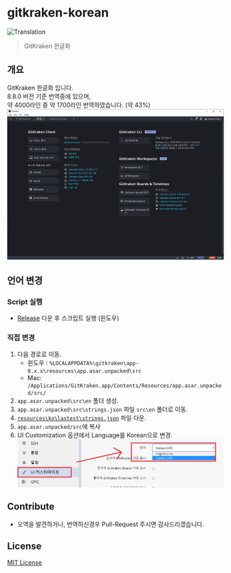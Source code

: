 # gitkraken-korean
![Translation](https://img.shields.io/badge/Translation-43%25-green)
> GitKraken 한글화


## 개요

GitKraken 한글화 입니다.  
8.8.0 버전 기준 번역중에 있으며,  
약 4000라인 중 약 1700라인 번역하였습니다. (약 43%)  
![Main](.github/images/main.png)



## 언어 변경

### Script 실행
- [Release](https://github.com/shblue21/gitkraken-korean/releases) 다운 후 스크립트 실행 (윈도우)

### 직접 변경
1. 다음 경로로 이동.
   - 윈도우 : `%LOCALAPPDATA%\gitkraken\app-8.x.x\resources\app.asar.unpacked\src`
   - Mac: `/Applications/GitKraken.app/Contents/Resources/app.asar.unpacked/src/`
2. `app.asar.unpacked\src\en` 폴더 생성.
3. `app.asar.unpacked\src\strings.json` 파일 `src\en` 폴더로 이동.
4. [`resources\ko\lastest\strings.json`](https://raw.githubusercontent.com/shblue21/gitkraken-korean/main/resources/ko/lastest/strings.json) 파일 다운.
5. `app.asar.unpacked/src`에 복사
6. UI Customization 옵션에서 Language를 Korean으로 변경.
![uicustomize](.github/images/uicustomize.png)
  

## Contribute

- 오역을 발견하거나, 번역하신경우 Pull-Request 주시면 감사드리겠습니다.

## License
[MIT License](https://raw.githubusercontent.com/shblue21/gitkraken-korean/main/LICENSE)